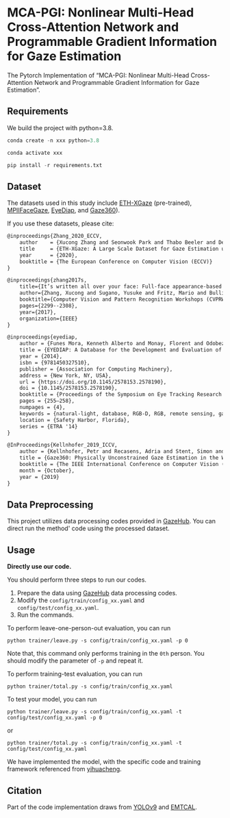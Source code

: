# MCA-PGI: Nonlinear Multi-Head Cross-Attention Network and Programmable Gradient Information for Gaze Estimation
The Pytorch Implementation of “MCA-PGI: Nonlinear Multi-Head Cross-Attention Network and Programmable Gradient Information for Gaze Estimation”.

## Requirements

We build the project with python=3.8.

```python
conda create -n xxx python=3.8
```

```python
conda activate xxx
```

```python
pip install -r requirements.txt
```

## Dataset

The datasets used in this study include [ETH-XGaze](https://ait.ethz.ch/xgaze) (pre-trained), [MPIIFaceGaze](https://www.mpi-inf.mpg.de/departments/computer-vision-and-machine-learning/research/gaze-based-human-computer-interaction/its-written-all-over-your-face-full-face-appearance-based-gaze-estimation), [EyeDiap](https://www.idiap.ch/en/scientific-research/data/eyediap), and [Gaze360](https://gaze360.csail.mit.edu/)).

If you use these datasets, please cite:

```latex
@inproceedings{Zhang_2020_ECCV,
    author    = {Xucong Zhang and Seonwook Park and Thabo Beeler and Derek Bradley and Siyu Tang and Otmar Hilliges},
    title     = {ETH-XGaze: A Large Scale Dataset for Gaze Estimation under Extreme Head Pose and Gaze Variation},
    year      = {2020},
    booktitle = {The European Conference on Computer Vision (ECCV)}
}
```

```latex
@inproceedings{zhang2017s,
    title={It’s written all over your face: Full-face appearance-based gaze estimation},
    author={Zhang, Xucong and Sugano, Yusuke and Fritz, Mario and Bulling, Andreas},
    booktitle={Computer Vision and Pattern Recognition Workshops (CVPRW), 2017 IEEE Conference on},
    pages={2299--2308},
    year={2017},
    organization={IEEE}
}
```

```latex
@inproceedings{eyediap,
    author = {Funes Mora, Kenneth Alberto and Monay, Florent and Odobez, Jean-Marc},
    title = {EYEDIAP: A Database for the Development and Evaluation of Gaze Estimation Algorithms from RGB and RGB-D Cameras},
    year = {2014},
    isbn = {9781450327510},
    publisher = {Association for Computing Machinery},
    address = {New York, NY, USA},
    url = {https://doi.org/10.1145/2578153.2578190},
    doi = {10.1145/2578153.2578190},
    booktitle = {Proceedings of the Symposium on Eye Tracking Research and Applications},
    pages = {255–258},
    numpages = {4},
    keywords = {natural-light, database, RGB-D, RGB, remote sensing, gaze estimation, depth, head pose},
    location = {Safety Harbor, Florida},
    series = {ETRA '14}
}
```

```latex
@InProceedings{Kellnhofer_2019_ICCV,
    author = {Kellnhofer, Petr and Recasens, Adria and Stent, Simon and Matusik, Wojciech and Torralba, Antonio},
    title = {Gaze360: Physically Unconstrained Gaze Estimation in the Wild},
    booktitle = {The IEEE International Conference on Computer Vision (ICCV)},
    month = {October},
    year = {2019}
}
```

## Data Preprocessing

This project utilizes data processing codes provided in [GazeHub](http://phi-ai.org/GazeHub/). You can direct run the method' code using the processed dataset. 

## Usage

**Directly use our code.**

You should perform three steps to run our codes.

1. Prepare the data using  [GazeHub](http://phi-ai.org/GazeHub/) data processing codes.
2. Modify the `config/train/config_xx.yaml` and `config/test/config_xx.yaml`.
3. Run the commands.

To perform leave-one-person-out evaluation, you can run

```
python trainer/leave.py -s config/train/config_xx.yaml -p 0
```

Note that, this command only performs training in the `0th` person. You should modify the parameter of `-p` and repeat it.

To perform training-test evaluation, you can run

```
python trainer/total.py -s config/train/config_xx.yaml    
```

To test your model, you can run

```
python trainer/leave.py -s config/train/config_xx.yaml -t config/test/config_xx.yaml -p 0
```

or

```
python trainer/total.py -s config/train/config_xx.yaml -t config/test/config_xx.yaml
```

We have implemented the model, with the specific code and training framework referenced from [yihuacheng](https://github.com/yihuacheng/Gaze360.git). 

## Citation

Part of the code implementation draws from [YOLOv9](https://github.com/WongKinYiu/yolov9.git) and [EMTCAL](https://github.com/TangXu-Group/Remote-Sensing-Images-Classification.git).











